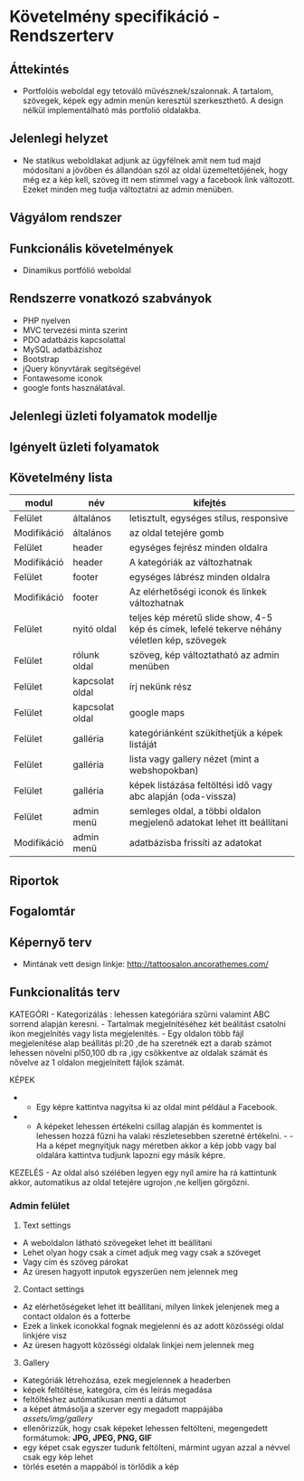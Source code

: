 # Követelmény specifikáció - Rendszerterv

## Áttekintés
- Portfolóis weboldal egy tetováló művésznek/szalonnak. A tartalom, szövegek, képek egy admin menün keresztül szerkeszthető. A design nélkül implementálható más portfolió oldalakba.

## Jelenlegi helyzet
- Ne statikus weboldlakat adjunk az ügyfélnek amit nem tud majd módosítani a jövőben és állandóan szól az oldal üzemeltetőjének, hogy még ez a kép kell, szöveg itt nem stimmel vagy a facebook link változott. Ezeket minden meg tudja változtatni az admin menüben.

## Vágyálom rendszer

## Funkcionális követelmények
- Dinamikus portfólió weboldal

## Rendszerre vonatkozó szabványok
- PHP nyelven
- MVC tervezési minta szerint
- PDO adatbázis kapcsolattal
- MySQL adatbázishoz
- Bootstrap
- jQuery könyvtárak segítségével
- Fontawesome iconok
- google fonts használatával.

## Jelenlegi üzleti folyamatok modellje

## Igényelt üzleti folyamatok

## Követelmény lista

|modul|név|kifejtés|
|---|---|---|
|Felület|általános|letisztult, egységes stílus, responsive|
|Modifikáció|általános|az oldal tetejére gomb|
|Felület|header|egységes fejrész minden oldalra|
|Modifikáció|header|A kategóriák az változhatnak|
|Felület|footer|egységes lábrész minden oldalra|
|Modifikáció|footer|Az elérhetőségi iconok és linkek változhatnak|
|Felület|nyitó oldal|teljes kép méretű slide show, 4-5 kép és címek, lefelé tekerve néhány véletlen kép, szövegek|
|Felület|rólunk oldal|szöveg, kép változtatható az admin menüben|
|Felület|kapcsolat oldal|írj nekünk rész|
|Felület|kapcsolat oldal|google maps|
|Felület|galléria|kategóriánként szükíthetjük a képek listáját|
|Felület|galléria|lista vagy gallery nézet (mint a webshopokban)|
|Felület|galléria|képek listázása feltöltési idő vagy abc alapján (oda-vissza)|
|Felület|admin menü|semleges oldal, a többi oldalon megjelenő adatokat lehet itt beállítani|
|Modifikáció|admin menü|adatbázisba frissíti az adatokat|

## Riportok

## Fogalomtár

## Képernyő terv
- Mintának vett design linkje: http://tattoosalon.ancorathemes.com/

## Funkcionalitás terv

 KATEGÓRI 
    - Kategorizálás : lehessen kategóriára szűrni valamint ABC sorrend alapján keresni.
    - Tartalmak megjelnítéséhez két beálítást csatolni ikon megjelnítés vagy lista megjelenités.
    - Egy oldalon több fájl megjelenítése alap beállitás pl:20 ,de ha szeretnék ezt a darab számot lehessen növelni pl50,100 db ra ,igy        csökkentve az oldalak számát és nővelve az 1 oldalon megjelnített fájlok számát.

 KÉPEK
-    - Egy képre kattintva nagyítsa ki az oldal mint például a Facebook.
-    - A képeket lehessen értékelni csillag alapján és kommentet is lehessen hozzá fűzni ha valaki részletesebben szeretné értékelni.   -   - Ha a képet megnyitjuk nagy méretben akkor a kép jobb vagy bal oldalára kattintva tudjunk lapozni egy másik képre.
  
  KEZELÉS
    - Az oldal alsó szélében legyen egy nyíl amire ha rá kattintunk akkor, automatikus az  oldal tetejére ugrojon ,ne kelljen görgözni.


### Admin felület

1. Text settings
  - A weboldalon látható szövegeket lehet itt beállítani
  - Lehet olyan hogy csak a címet adjuk meg vagy csak a szöveget
  - Vagy cím és szöveg párokat
  - Az üresen hagyott inputok egyszerűen nem jelennek meg
  
2. Contact settings
  - Az elérhetőségeket lehet itt beállítani, milyen linkek jelenjenek meg a contact oldalon és a fotterbe
  - Ezek a linkek iconokkal fognak megjelenni és az adott közösségi oldal linkjére visz
  - Az üresen hagyott közösségi oldalak linkjei nem jelennek meg
  
3. Gallery
  - Kategóriák létrehozása, ezek megjelennek a headerben
  - képek feltöltése, kategóra, cím és leírás megadása
  - feltöltéshez autómatikusan menti a dátumot
  - a képet átmásolja a szerver egy megadott mappájába *assets/img/gallery*
  - ellenőrizzük, hogy csak képeket lehessen feltölteni, megengedett formátumok: **JPG, JPEG, PNG, GIF**
  - egy képet csak egyszer tudunk feltölteni, mármint ugyan azzal a névvel csak egy kép lehet
  - törlés esetén a mappából is törlődik a kép
